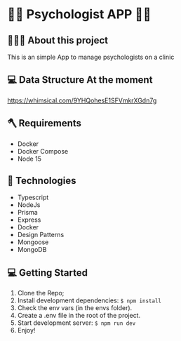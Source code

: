 # 🚀🚀 Psychologist APP 🚀🚀

## 👨🏻‍💻 About this project
This is an simple App to manage psychologists on a clinic

## 💻  Data Structure At the moment 
https://whimsical.com/9YHQohesE1SFVmkrXGdn7g

## 🪓 Requirements

- Docker
- Docker Compose
- Node 15

## 🚀 Technologies

 - Typescript
 - NodeJs
 - Prisma
 - Express
 - Docker
 - Design Patterns
 - Mongoose
 - MongoDB

## 💻  Getting Started 

1. Clone the Repo;
2. Install development dependencies: `$ npm install`
3. Check the env vars (in the envs folder).
4. Create a .env file in the root of the project.
5. Start development server: `$ npm run dev`
6. Enjoy!


```
